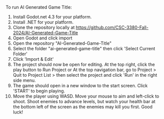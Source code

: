 To run AI Generated Game Title:

1. Install Godot.net 4.3 for your platform.
2. Install .NET for your platform.
3. Clone the repository locally at https://github.com/CSC-3380-Fall-2024/AI-Generated-Game-Title
4. Open Godot and click import
5. Open the repository "AI-Generated-Game-Title" 
6. Select the folder "ai-generated-game-title" then click 'Select Current Folder'
7. Click 'Import & Edit'
8. The project should now be open for editing. 
At the top right, click the play button to Run Project or
At the top navigation bar, go to Project > Quit to Project List > then select the project and click 'Run' in the right side menu.
9. The game should open in a new window to the start screen. Click 'START' to begin playing.
10. Move the player using WASD. Move your mouse to aim and left-click to shoot. Shoot enemies to advance levels, but watch your health bar at the bottom left of the screen as the enemies may kill you first. Good luck!